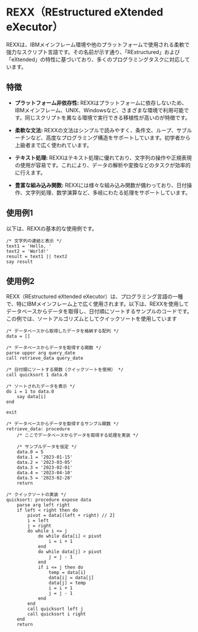 # REXX（REstructured eXtended eXecutor）

REXXは、IBMメインフレーム環境や他のプラットフォームで使用される柔軟で強力なスクリプト言語です。その名前が示す通り、「REstructured」および「eXtended」の特性に基づいており、多くのプログラミングタスクに対応しています。

## 特徴

- **プラットフォーム非依存性:** REXXはプラットフォームに依存しないため、IBMメインフレーム、UNIX、Windowsなど、さまざまな環境で利用可能です。同じスクリプトを異なる環境で実行できる移植性が高いのが特徴です。

- **柔軟な文法:** REXXの文法はシンプルで読みやすく、条件文、ループ、サブルーチンなど、高度なプログラミング構造をサポートしています。初学者から上級者まで広く使われています。

- **テキスト処理:** REXXはテキスト処理に優れており、文字列の操作や正規表現の使用が容易です。これにより、データの解析や変換などのタスクが効率的に行えます。

- **豊富な組み込み関数:** REXXには様々な組み込み関数が備わっており、日付操作、文字列処理、数学演算など、多岐にわたる処理をサポートしています。

## 使用例1

以下は、REXXの基本的な使用例です。

```rexx
/* 文字列の連結と表示 */
text1 = 'Hello, '
text2 = 'World!'
result = text1 || text2
say result
```

## 使用例2

REXX（REstructured eXtended eXecutor）は、プログラミング言語の一種で、特にIBMメインフレーム上で広く使用されます。以下は、REXXを使用してデータベースからデータを取得し、日付順にソートするサンプルのコードです。この例では、ソートアルゴリズムとしてクイックソートを使用しています

```rexx
/* データベースから取得したデータを格納する配列 */
data = []

/* データベースからデータを取得する関数 */
parse upper arg query_date
call retrieve_data query_date

/* 日付順にソートする関数（クイックソートを使用） */
call quicksort 1 data.0

/* ソートされたデータを表示 */
do i = 1 to data.0
    say data[i]
end

exit

/* データベースからデータを取得するサンプル関数 */
retrieve_data: procedure
    /* ここでデータベースからデータを取得する処理を実装 */

    /* サンプルデータを仮定 */
    data.0 = 5
    data.1 = '2023-01-15'
    data.2 = '2023-03-05'
    data.3 = '2023-02-01'
    data.4 = '2023-04-10'
    data.5 = '2023-02-28'
    return

/* クイックソートの実装 */
quicksort: procedure expose data
    parse arg left right
    if left < right then do
        pivot = data[(left + right) // 2]
        i = left
        j = right
        do while i <= j
            do while data[i] < pivot
                i = i + 1
            end
            do while data[j] > pivot
                j = j - 1
            end
            if i <= j then do
                temp = data[i]
                data[i] = data[j]
                data[j] = temp
                i = i + 1
                j = j - 1
            end
        end
        call quicksort left j
        call quicksort i right
    end
    return

```